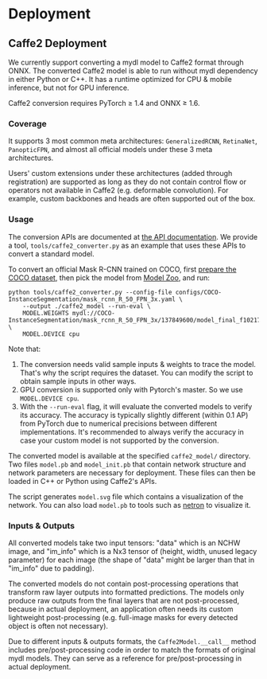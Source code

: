 # Deployment

## Caffe2 Deployment
We currently support converting a mydl model to Caffe2 format through ONNX.
The converted Caffe2 model is able to run without mydl dependency in either Python or C++.
It has a runtime optimized for CPU & mobile inference, but not for GPU inference.

Caffe2 conversion requires PyTorch ≥ 1.4 and ONNX ≥ 1.6.

### Coverage

It supports 3 most common meta architectures: `GeneralizedRCNN`, `RetinaNet`, `PanopticFPN`,
and almost all official models under these 3 meta architectures.

Users' custom extensions under these architectures (added through registration) are supported
as long as they do not contain control flow or operators not available in Caffe2 (e.g. deformable convolution).
For example, custom backbones and heads are often supported out of the box.

### Usage

The conversion APIs are documented at [the API documentation](../modules/export.html).
We provide a tool, `tools/caffe2_converter.py` as an example that uses
these APIs to convert a standard model.

To convert an official Mask R-CNN trained on COCO, first
[prepare the COCO dataset](../../datasets/), then pick the model from [Model Zoo](../../MODEL_ZOO.md), and run:
```
python tools/caffe2_converter.py --config-file configs/COCO-InstanceSegmentation/mask_rcnn_R_50_FPN_3x.yaml \
	--output ./caffe2_model --run-eval \
	MODEL.WEIGHTS mydl://COCO-InstanceSegmentation/mask_rcnn_R_50_FPN_3x/137849600/model_final_f10217.pkl \
	MODEL.DEVICE cpu
```

Note that:
1. The conversion needs valid sample inputs & weights to trace the model. That's why the script requires the dataset.
	 You can modify the script to obtain sample inputs in other ways.
2. GPU conversion is supported only with Pytorch's master. So we use `MODEL.DEVICE cpu`.
3. With the `--run-eval` flag, it will evaluate the converted models to verify its accuracy.
   The accuracy is typically slightly different (within 0.1 AP) from PyTorch due to
	 numerical precisions between different implementations.
	 It's recommended to always verify the accuracy in case your custom model is not supported by the
	 conversion.

The converted model is available at the specified `caffe2_model/` directory. Two files `model.pb`
and `model_init.pb` that contain network structure and network parameters are necessary for deployment.
These files can then be loaded in C++ or Python using Caffe2's APIs.

The script generates `model.svg` file which contains a visualization of the network.
You can also load `model.pb` to tools such as [netron](https://github.com/lutzroeder/netron) to visualize it.

### Inputs & Outputs

All converted models take two input tensors:
"data" which is an NCHW image, and "im_info" which is a Nx3 tensor of (height, width, unused legacy parameter) for
each image (the shape of "data" might be larger than that in "im_info" due to padding).

The converted models do not contain post-processing operations that
transform raw layer outputs into formatted predictions.
The models only produce raw outputs from the final
layers that are not post-processed, because in actual deployment, an application often needs
its custom lightweight post-processing (e.g. full-image masks for every detected object is often not necessary).

Due to different inputs & outputs formats, the `Caffe2Model.__call__` method includes
pre/post-processing code in order to match the formats of original mydl models.
They can serve as a reference for pre/post-processing in actual deployment.
